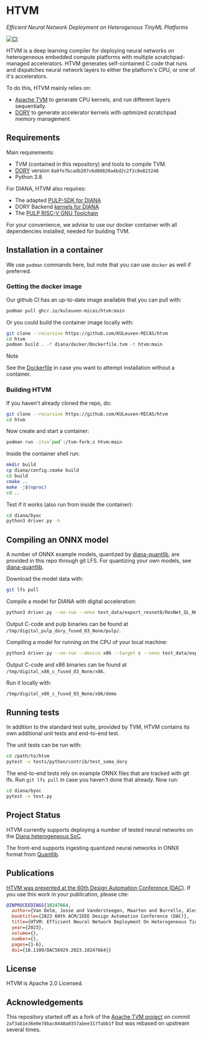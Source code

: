 # HTVM
 _Efficient Neural Network Deployment on Heterogenous TinyML Platforms_

[![CI](https://github.com/KULeuven-MICAS/htvm/actions/workflows/ci.yml/badge.svg)](https://github.com/KULeuven-MICAS/htvm/actions)


HTVM is a deep learning compiler for deploying neural networks on heterogeneous embedded compute platforms with multiple scratchpad-managed accelerators.
HTVM generates self-contained C code that runs and dispatches neural network layers to either the platform's CPU, or one of it's accelerators.

To do this, HTVM mainly relies on:
* [Apache TVM](https://github.com/apache/tvm) to generate CPU kernels, and run different layers sequentially.
* [DORY](https://github.com/pulp-platform/dory) to generate accelerator kernels with optimized scratchpad memory management.

## Requirements

Main requirements:

* TVM (contained in this repository) and tools to compile TVM.
* [DORY](https://github.com/pulp-platform/dory) version `8a0fe7bcadb207c6d80820a4bd2c2f2c0e823248`
* Python 3.8

For DIANA, HTVM also requires:
* The adapted [PULP-SDK for DIANA](https://github.com/dianaKUL/pulp-sdk-diana)
* DORY Backend [kernels for DIANA](https://github.com/Aburrello/dory-hal)
* The [PULP RISC-V GNU Toolchain](https://github.com/pulp-platform/pulp-riscv-gnu-toolchain/)

For your convenience, we advise to use our docker container with all dependencies installed, needed for building TVM.

## Installation in a container

We use `podman` commands here, but note that you can use `docker` as well if preferred.

### Getting the docker image

Our github CI has an up-to-date image available that you can pull with:
```sh
podman pull ghcr.io/kuleuven-micas/htvm:main
```

Or you could build the container image locally with:
```sh
git clone --recursive https://github.com/KULeuven-MICAS/htvm
cd htvm
podman build . -f diana/docker/Dockerfile.tvm -t htvm:main
```

> [!NOTE]
> See the [Dockerfile](https://github.com/KULeuven-MICAS/htvm/blob/main/diana/docker/Dockerfile.tvm) in case you want to attempt installation without a container.

### Building HTVM

If you haven't already cloned the repo, do:
```sh
git clone --recursive https://github.com/KULeuven-MICAS/htvm
cd htvm
```

Now create and start a container:
```sh
podman run -itv=`pwd`:/tvm-fork:z htvm:main
```

Inside the container shell run:

```sh
mkdir build
cp diana/config.cmake build
cd build
cmake ..
make -j$(nproc)
cd ..
```

Test if it works (also run from inside the container):

```sh
cd diana/byoc
python3 driver.py -h
```

## Compiling an ONNX model

A number of ONNX example models, quantized by [diana-quantlib](https://github.com/KULeuven-MICAS/diana-quantlib), are provided in this repo through git LFS.
For quantizing your own models, see [diana-quantlib](https://github.com/KULeuven-MICAS/diana-quantlib).

Download the model data with:

```sh
git lfs pull
```

Compile a model for DIANA with digital acceleration:
```sh
python3 driver.py --no-run --onnx test_data/export_resnet8/ResNet_QL_NOANNOTATION.onnx
```

Output C-code and pulp binaries can be found at `/tmp/digital_pulp_dory_fused_O3_None/pulp/`.

Compiling a model for running on the CPU of your local machine:
```sh
python3 driver.py --no-run --device x86 --target c --onnx test_data/export_resnet8/ResNet_QL_NOANNOTATION.onnx
```

Output C-code and x86 binaries can be found at `/tmp/digital_x86_c_fused_O3_None/x86`.

Run it locally with:
```sh
/tmp/digital_x86_c_fused_O3_None/x86/demo
```

## Running tests

In addition to the standard test suite, provided by TVM, HTVM contains its own additional unit tests and end-to-end test.

The unit tests can be run with:
```sh
cd /path/to/htvm
pytest -v tests/python/contrib/test_soma_dory
```

The end-to-end tests rely on example ONNX files that are tracked with git lfs. Run `git lfs pull` in case you haven't done that already.
Now run:
```sh
cd diana/byoc
pytest -v test.py
```

## Project Status

HTVM currently supports deploying a number of tested neural networks on the [Diana heterogeneous SoC](https://doi.org/10.1109/ISSCC42614.2022.9731716).

The front-end supports ingesting quantized neural networks in ONNX format from [Quantlib](https://github.com/pulp-platform/quantlib/).

## Publications

[HTVM was presented at the 60th Design Automation Conference (DAC)](https://doi.org/10.1109/DAC56929.2023.10247664).
If you use this work in your publication, please cite:
```bibtex
@INPROCEEDINGS{10247664,
  author={Van Delm, Josse and Vandersteegen, Maarten and Burrello, Alessio and Sarda, Giuseppe Maria and Conti, Francesco and Pagliari, Daniele Jahier and Benini, Luca and Verhelst, Marian},
  booktitle={2023 60th ACM/IEEE Design Automation Conference (DAC)}, 
  title={HTVM: Efficient Neural Network Deployment On Heterogeneous TinyML Platforms}, 
  year={2023},
  volume={},
  number={},
  pages={1-6},
  doi={10.1109/DAC56929.2023.10247664}}
```

## License

HTVM is Apache 2.0 Licensed.
## Acknowledgements

This repository started off as a fork of the [Apache TVM project](https://github.com/apache/tvm) on commit  `2af3ab1e36e0e78bac8448a0357abee317fabb1f` but was rebased on upstream several times.
